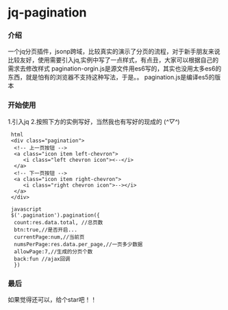 # jq-pagination

### 介绍

一个jq分页插件，jsonp跨域，比较真实的演示了分页的流程，对于新手朋友来说比较友好，使用需要引入jq,实例中写了一点样式，有点丑，大家可以根据自己的需求去修改样式
pagination-orgin.js是源文件用es6写的，其实也没用太多es6的东西，就是怕有的浏览器不支持这种写法，于是。。
pagination.js是编译es5的版本

### 开始使用

1.引入jq
2.按照下方的实例写好，当然我也有写好的现成的 (*^▽^*)

     html
     <div class="pagination">
      <!-- 上一页按钮 -->
      <a class="icon item left-chevron">
         <i class="left chevron icon"><--</i>
      </a>
      <!-- 下一页按钮 -->
      <a class="icon item right-chevron">
         <i class="right chevron icon">--></i>
      </a>
     </div>
    
     javascript
     $('.pagination').pagination({
      count:res.data.total, //总页数
      btn:true,//是否开启...
      currentPage:num,//当前页
      numsPerPage:res.data.per_page,//一页多少数据
      allowPage:7,//生成的分页个数
      back:fun //ajax回调
      })

### 最后

如果觉得还可以，给个star吧！！
